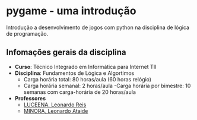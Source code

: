 # pygame - uma introdução

Introdução a desenvolvimento de jogos com python na disciplina de lógica de programação.

## Infomações gerais da disciplina

- **Curso**: Técnico Integrado em Informática para Internet TII
- **Disciplina**: Fundamentos de Lógica e Algortimos
  - Carga horária total: 80 horas/aula (60 horas relógio)
  - Carga horária semanal: 2 horas/aula
  -Carga horária por bimestre: 10 semanas com carga-horária de 20 horas/aula
- **Professores**
  - [LUCEENA. Leonardo Reis](https://github.com/lrlucena)
  - [MINORA, Leonardo Ataide](https://github.com/leonardo-minora)
